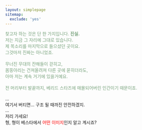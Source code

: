 ```yaml
---
layout: simplepage
sitemap:
  exclude: 'yes'
---
```



<p>
<span style="color: #79a37d">
찾고자 하는 것은 단 한 가지입니다. <b>진실.</b> <br>
저는 지금 그 자리에 그대로 있습니다. <br>
제 목소리를 마지막으로 들으셨던 곳이요. <br>
그것마저 진짜는 아니었죠. <br>
<br>
무너진 무대의 잔해들이 걷히고, <br>
몸뚱아리는 건져올려져 다른 곳에 묻히더라도, <br>
아마 저는 계속 거기에 있을거예요.<br>
<br>
전 머리부터 발끝까지, 베리드 스타즈에 매몰되어버린 인간이기 때문이죠. <br></span>
<br>
... <br>
여기서 버티면... 구조 될 때까진 안전하겠지. <br>
... <br>
저리 가세요!  <br>
형, 형이 베스타에서 <span style="color: red">어떤 이미지</span>인지 알고 계시죠?<br>
<br>
</p>